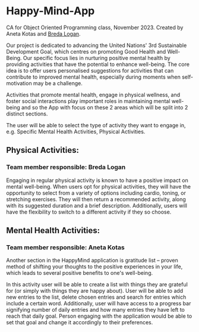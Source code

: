 # Happy-Mind-App
CA for Object Oriented Programming class, November 2023.
Created by Aneta Kotas and [Breda Logan](https://github.com/blogan1974).

Our project is dedicated to advancing the United Nations' 3rd Sustainable Development Goal, which centres on promoting Good Health and Well-Being. Our specific focus lies in nurturing positive mental health by providing activities that have the potential to enhance well-being. The core idea is to offer users personalised suggestions for activities that can contribute to improved mental health, especially during moments when self-motivation may be a challenge. 

Activities that promote mental health, engage in physical wellness, and foster social interactions play important roles in maintaining mental well-being and so the App with focus on these 2 areas which will be split into 2 distinct sections. 

The user will be able to select the type of activity they want to engage in, e.g. Specific Mental Health Activities, Physical Activities.



## Physical Activities: 

### Team member responsible: Breda Logan 

Engaging in regular physical activity is known to have a positive impact on mental well-being. When users opt for physical activities, they will have the opportunity to select from a variety of options including cardio, toning, or stretching exercises. They will then return a recommended activity, along with its suggested duration and a brief description. Additionally, users will have the flexibility to switch to a different activity if they so choose. 

 

## Mental Health Activities: 

### Team member responsible: Aneta Kotas 

Another section in the HappyMind application is gratitude list – proven method of shifting your thoughts to the positive experiences in your life, which leads to several positive benefits to one's well-being. 

In this activity user will be able to create a list with things they are grateful for (or simply with things they are happy about). User will be able to add new entries to the list, delete chosen entries and search for entries which include a certain word. Additionally, user will have access to a progress bar signifying number of daily entries and how many entries they have left to reach that daily goal. Person engaging with the application would be able to set that goal and change it accordingly to their preferences.   
